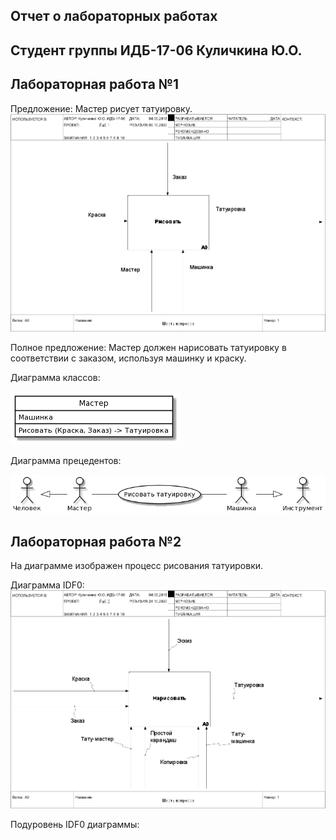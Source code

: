 ## Отчет о лабораторных работах 
## Студент группы ИДБ-17-06 Куличкина Ю.О.

## Лабораторная работа №1

Предложение: Мастер рисует татуировку.
![none](https://github.com/kulichkinayuliya/kulichkinayuliya.github.io/blob/master/lab1/modeldiagram.png)

Полное предложение: Мастер должен нарисовать татуировку в соответствии с заказом, используя машинку и краску.

Диаграмма классов:

![none](https://github.com/kulichkinayuliya/kulichkinayuliya.github.io/blob/master/lab1/ClassDaigram.png)

Диаграмма прецедентов:

![none](https://github.com/kulichkinayuliya/kulichkinayuliya.github.io/blob/master/lab1/PrnDiagram.png)

## Лабораторная работа №2

На диаграмме изображен процесс рисования татуировки.

Диаграмма IDF0:
![none](https://github.com/kulichkinayuliya/kulichkinayuliya.github.io/blob/master/lab2/IDF01.png)

Подуровень IDF0 диаграммы:
